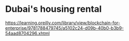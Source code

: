 # Dubai's housing rental 

https://learning.oreilly.com/library/view/blockchain-for-enterprise/9781788479745/a5102c24-d09b-40b0-b3b9-54aad8704296.xhtml



